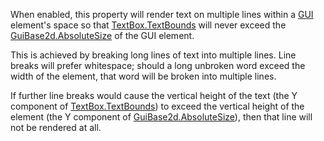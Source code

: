 When enabled, this property will render text on multiple lines within a [GUI](https://developer.roblox.com/api-reference/class/TextBox) element's space so that [TextBox.TextBounds](https://developer.roblox.com/api-reference/property/TextBox/TextBounds) will never exceed the [GuiBase2d.AbsoluteSize](https://developer.roblox.com/api-reference/property/GuiBase2d/AbsoluteSize) of the GUI element.

This is achieved by breaking long lines of text into multiple lines. Line breaks will prefer whitespace; should a long unbroken word exceed the width of the element, that word will be broken into multiple lines.

If further line breaks would cause the vertical height of the text (the Y component of [TextBox.TextBounds](https://developer.roblox.com/api-reference/property/TextBox/TextBounds)) to exceed the vertical height of the element (the Y component of [GuiBase2d.AbsoluteSize](https://developer.roblox.com/api-reference/property/GuiBase2d/AbsoluteSize)), then that line will not be rendered at all.